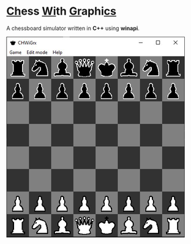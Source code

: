 # <ins>Ch</ins>ess <ins>Wi</ins>th <ins>Gr</ins>aphi<ins>cs</ins>

A chessboard simulator written in __C++__ using __winapi__.

![](Screenshots/game_mode.jpg)

